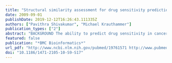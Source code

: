 ```yaml
---
title: "Structural similarity assessment for drug sensitivity prediction in cancer"
date: 2009-09-01
publishDate: 2019-12-12T16:26:43.111335Z
authors: ["Pavithra Shivakumar", "Michael Krauthammer"]
publication_types: ["2"]
abstract: "BACKGROUND The ability to predict drug sensitivity in cancer is one of the exciting promises of pharmacogenomic research. Several groups have demonstrated the ability to predict drug sensitivity by integrating chemo-sensitivity data and associated gene expression measurements from large anti-cancer drug screens such as NCI-60. The general approach is based on comparing gene expression measurements from sensitive and resistant cancer cell lines and deriving drug sensitivity profiles consisting of lists of genes whose expression is predictive of response to a drug. Importantly, it has been shown that such profiles are generic and can be applied to cancer cell lines that are not part of the anti-cancer screen. However, one limitation is that the profiles can not be generated for untested drugs (i.e., drugs that are not part of an anti-cancer drug screen). In this work, we propose using an existing drug sensitivity profile for drug A as a substitute for an untested drug B given high structural similarities between drugs A and B. RESULTS We first show that structural similarity between pairs of compounds in the NCI-60 dataset highly correlates with the similarity between their activities across the cancer cell lines. This result shows that structurally similar drugs can be expected to have a similar effect on cancer cell lines. We next set out to test our hypothesis that we can use existing drug sensitivity profiles as substitute profiles for untested drugs. In a cross-validation experiment, we found that the use of substitute profiles is possible without a significant loss of prediction accuracy if the substitute profile was generated from a compound with high structural similarity to the untested compound. CONCLUSION Anti-cancer drug screens are a valuable resource for generating omics-based drug sensitivity profiles. We show that it is possible to extend the usefulness of existing screens to untested drugs by deriving substitute sensitivity profiles from structurally similar drugs part of the screen."
featured: false
publication: "*BMC Bioinformatics*"
url_pdf: "http://www.ncbi.nlm.nih.gov/pubmed/19761571 http://www.pubmedcentral.nih.gov/articlerender.fcgi?artid=PMC2745688 https://bmcbioinformatics.biomedcentral.com/articles/10.1186/1471-2105-10-S9-S17"
doi: "10.1186/1471-2105-10-S9-S17"
---
```


